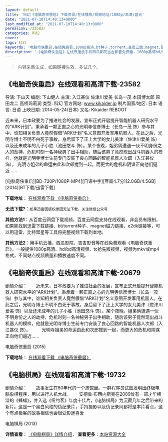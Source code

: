 ```yaml
---
layout: default
title: '科幻《电脑奇侠重启》下载资源/在线播放/视频地址/1080p/高清/蓝光'
date: "2021-07-10T14:40:13+0800"
last_modified_at: "2021-07-10T14:40:13+0800"
permalink: /23582/
categories: 科幻
cover:
tags: 科幻
keywords: '电脑奇侠重启,在线免费看,1080p高清,bt种子,torrent,百度云盘,magnet,磁力链,迅雷下载资源'
description: '《电脑奇侠重启》在线云播放手机西瓜影院吉吉影音免费看，1080p高清bd/hd未删减完整版和tc抢先枪版，mkv/mp4格式，附带bt/torrent种子、magnet/磁力链、百度云盘、网盘资源迅雷下载链接'
---
```


>内容采集生成，如果链接失效，多试几个。


## 《电脑奇侠重启》在线观看和高清下载-23582

导演: 下山天 编剧: 下山健人 主演: 入江甚仪 佐津川爱美 长岛一茂 本田博太郎 原田龙二 高桥玛莉润 类型: 科幻 官方网站: www.kikaider.jp 制片国家/地区: 日本 语言: 日语 上映日期: 2014-05-24(日本) 又名: Kikaider REBOOT

近未来，日本政要为了推进社会的发展，宣布正式开启提升智能机器人研究水平的“ARK计划”。秉承着一颗正直之心的光明寺信彦博士（长岛一茂 饰）参与其中，谁知相关负责人竟然假借“ARK计划”名义意图开发军用机器人。在此之后，光明寺博士不明不白死于事故，身后留下了正上大学的女儿美津（佐津川爱美 饰）以及还未成年的儿子小胜（池田悠斗 饰）。某个夜晚，姐弟俩遭遇一伙不明身份之人的劫持，危机时刻一名神秘男子出手相助，随后该男子竟然现出战斗机器人的模样，他就是光明寺博士生前专门安装了良心回路的智能机器人次郎（入江甚仪 饰）。 光明寺姐弟的命运由此和次郎搅到一起，而更大的危机和阴谋正向他们逼近……


[电脑奇侠重启][BD-720P/1080P-MP4][日语中字][豆瓣4.7分][2.0GB/4.5GB][2014][BT下载/迅雷下载]

**下载地址**： [在线观看下载 《电脑奇侠重启》](https://www.btdx8.com/torrent/the_ultimate_human_robot_2014.html) 


**无法下载?**：`如果迅雷因版权原因无法下载，关注微信公众号 `

**其他方法1**：从百度云网盘下载视频，百度云网盘支持在线观看，非会员有限制，如果能找到迅雷下载链接、bt/torrent种子、magnet磁力链接、e2dk链接等，可以用迅雷、比特彗星等工具将完整视频下载到本地。

**其他方法2**：用手机云播、西瓜影院、吉吉影音等在线免费观看《电脑奇侠重启》，一般提供1080p高清、hd/bd高清视频、tc抢先版视频，视频为mkv或mp4格式，不同站点视频质量和播放速度不同。


## 《电脑奇侠重启》在线观看和高清下载-20679

剧情介绍：　　近未来，日本政要为了推进社会的发展，宣布正式开启提升智能机器人研究水平的“ARK计划”。秉承着一颗正直之心的光明寺信彦博士（长岛一茂 饰）参与其中，谁知相关负责人竟然假借“ARK计划”名义意图开发军用机器人。在此之后，光明寺博士不明不白死于事故，身后留下了正上大学的女儿美津（佐津川爱美 饰）以及还未成年的儿子小胜（池田悠斗 饰）。某个夜晚，姐弟俩遭遇一伙不明身份之人的劫持，危机时刻一名神秘男子出手相助，随后该男子竟然现出战斗机器人的模样，他就是光明寺博士生前专门安装了良心回路的智能机器人次郎（入江甚仪 饰）。  　　光明寺姐弟的命运由此和次郎搅到一起，而更大的危机和阴谋正向他们逼近……


电脑奇侠重启 (2015)

**下载地址**： [在线观看下载 《电脑奇侠重启》](https://www.btbtdy.me/btdy/dy1746.html) 


## 《电脑棋局》在线观看和高清下载-19732

剧情介绍：　　故事发生在80年代的一个旅馆里。一群程序员试图发明出终极电脑象棋程序，用以进行人机大战.  　　安德鲁·布西内斯克在2009曾有一部才华横溢的《蜂蜡》，并入选《纽约客》年度十佳片，《电脑棋局》为沉寂几年之后带来的新片。这是一个黑白风格的伪纪录片，手持摄影以及伪记录风都将是本片看点，这个有点极客的故事相信也会很受影迷喜爱


电脑棋局 (2013)

**详情查看**： [《电脑棋局》详情介绍](/movie/19732/)， **查看更多**：[本站资源大全](/movie/t/all/)

